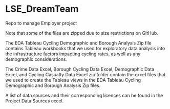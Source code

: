 # LSE_DreamTeam

Repo to manage Employer project

Note that some of the files are zipped due to size restrictions on GitHub. 

The EDA Tableau Cycling Demographic and Borough Analysis Zip file contains Tableau workbooks that we used for exploratory data analysis into the infrastructure factors impacting cycling rates, as well as any demographic considerations.

The Crime Data Excel, Borough Cycling Data Excel, Demographic Data Excel, and Cycling Casualty Data Excel zip folder contain the excel files that we used to create the Tableau views in the EDA Tableau Cycling Demographic and Borough Analysis Zip files.

A list of data sources and their corresponding licences can be found in the Project Data Sources excel.
